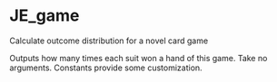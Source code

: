 # JE_game
Calculate outcome distribution for a novel card game

Outputs how many times each suit won a hand of this game. Take no arguments. Constants provide some customization.
